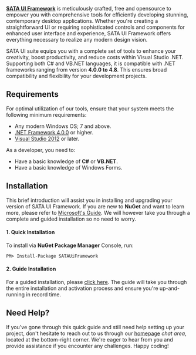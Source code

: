 **[SATA UI Framework](https://sataui.com)** is meticulously crafted, free and opensource to empower you with comprehensive tools for efficiently developing stunning, contemporary desktop applications. Whether you're creating a straightforward UI or requiring sophisticated controls and components for enhanced user interface and experience, SATA UI Framework offers everything necessary to realize any modern design vision.

SATA UI suite equips you with a complete set of tools to enhance your creativity, boost productivity, and reduce costs within Visual Studio .NET. Supporting both C# and VB.NET languages, it is compatible with .NET frameworks ranging from version **4.0.0 to 4.8**. This ensures broad compatibility and flexibility for your development projects.

## Requirements

For optimal utilization of our tools, ensure that your system meets the following minimum requirements:

* Any modern Windows OS; 7 and above.
* [.NET Framework 4.0.0](https://www.microsoft.com/en-us/download/details.aspx?id=42642) or higher.
* [Visual Studio 2012](https://visualstudio.microsoft.com/vs/) or later.

As a developer, you need to:

* Have a basic knowledge of **C#** or **VB.NET**.
* Have a basic knowledge of Windows Forms.

## Installation

This brief introduction will assist you in installing and upgrading your version of SATA UI Framework. If you are new to **NuGet** and want to learn more, please refer to [Microsoft's Guide](https://docs.microsoft.com/en-us/nuget/quickstart/install-and-use-a-package-in-visual-studio). We will however take you through a complete and guided installation so no need to worry.

#### 1. Quick Installation

To install via **NuGet Package Manager** Console, run:

`PM> Install-Package SATAUiFramework`

#### 2. Guide Installation

For a guided installation, please [click here](https://sataui.com). The guide will take you through the entire installation and activation process and ensure you're up-and-running in record time.

## Need Help?

If you've gone through this quick guide and still need help setting up your project, don't hesitate to reach out to us through our [homepage](https://sataui.com/) *chat area*, located at the bottom-right corner. We're eager to hear from you and provide assistance if you encounter any challenges. Happy coding!